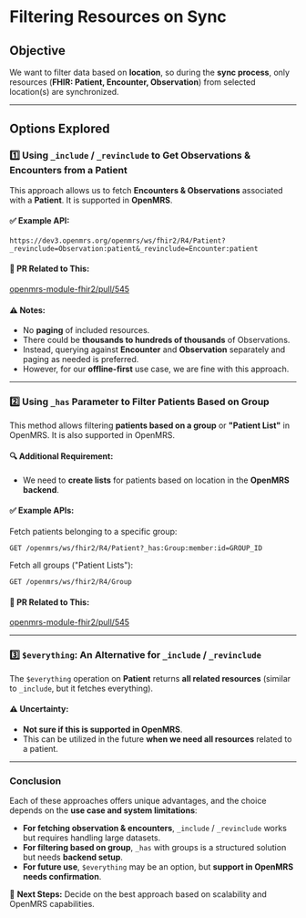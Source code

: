 Filtering Resources on Sync
===========================

Objective
---------

We want to filter data based on **location**, so during the **sync process**, only resources (**FHIR: Patient, Encounter, Observation**) from selected location(s) are synchronized.

* * * * *

Options Explored
----------------

### 1️⃣ Using `_include` / `_revinclude` to Get Observations & Encounters from a Patient

This approach allows us to fetch **Encounters & Observations** associated with a **Patient**. It is supported in **OpenMRS**.

#### ✅ Example API:

```
https://dev3.openmrs.org/openmrs/ws/fhir2/R4/Patient?
_revinclude=Observation:patient&_revinclude=Encounter:patient

```

#### 🔗 PR Related to This:

[openmrs-module-fhir2/pull/545](https://github.com/openmrs/openmrs-module-fhir2/pull/545)

#### ⚠️ Notes:

-   No **paging** of included resources.
-   There could be **thousands to hundreds of thousands** of Observations.
-   Instead, querying against **Encounter** and **Observation** separately and paging as needed is preferred.
-   However, for our **offline-first** use case, we are fine with this approach.

* * * * *

### 2️⃣ Using `_has` Parameter to Filter Patients Based on Group

This method allows filtering **patients based on a group** or **"Patient List"** in OpenMRS. It is also supported in OpenMRS.

#### 🔍 Additional Requirement:

-   We need to **create lists** for patients based on location in the **OpenMRS backend**.

#### ✅ Example APIs:

Fetch patients belonging to a specific group:

```
GET /openmrs/ws/fhir2/R4/Patient?_has:Group:member:id=GROUP_ID

```

Fetch all groups ("Patient Lists"):

```
GET /openmrs/ws/fhir2/R4/Group

```

#### 🔗 PR Related to This:

[openmrs-module-fhir2/pull/545](https://github.com/openmrs/openmrs-module-fhir2/pull/545)

* * * * *

### 3️⃣ `$everything`: An Alternative for `_include` / `_revinclude`

The `$everything` operation on **Patient** returns **all related resources** (similar to `_include`, but it fetches everything).

#### ⚠️ Uncertainty:

-   **Not sure if this is supported in OpenMRS**.
-   This can be utilized in the future **when we need all resources** related to a patient.

* * * * *

### Conclusion

Each of these approaches offers unique advantages, and the choice depends on the **use case and system limitations**:

-   **For fetching observation & encounters**, `_include` / `_revinclude` works but requires handling large datasets.
-   **For filtering based on group**, `_has` with groups is a structured solution but needs **backend setup**.
-   **For future use**, `$everything` may be an option, but **support in OpenMRS needs confirmation**.

🚀 **Next Steps:** Decide on the best approach based on scalability and OpenMRS capabilities.